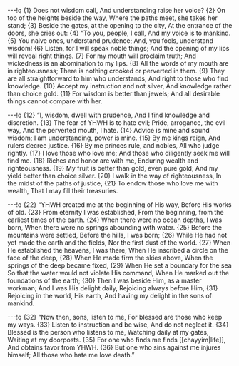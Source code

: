 ---!q
{1} Does not wisdom call,
And understanding raise her voice?
{2} On top of the heights beside the way,
Where the paths meet, she takes her stand;
{3} Beside the gates, at the opening to the city,
At the entrance of the doors, she cries out:
{4} “To you, people, I call,
And my voice is to mankind.
{5} You naive ones, understand prudence;
And, you fools, understand wisdom!
{6} Listen, for I will speak noble things;
And the opening of my lips will reveal right things.
{7} For my mouth will proclaim truth;
And wickedness is an abomination to my lips.
{8} All the words of my mouth are in righteousness;
There is nothing crooked or perverted in them.
{9} They are all straightforward to him who understands,
And right to those who find knowledge.
{10} Accept my instruction and not silver,
And knowledge rather than choice gold.
{11} For wisdom is better than jewels;
And all desirable things cannot compare with her.

---!q
{12} “I, wisdom, dwell with prudence,
And I find knowledge and discretion.
{13} The fear of YHWH is to hate evil;
Pride, arrogance, the evil way,
And the perverted mouth, I hate.
{14} Advice is mine and sound wisdom;
I am understanding, power is mine.
{15} By me kings reign,
And rulers decree justice.
{16} By me princes rule, and nobles,
All who judge rightly.
{17} I love those who love me;
And those who diligently seek me will find me.
{18} Riches and honor are with me,
Enduring wealth and righteousness.
{19} My fruit is better than gold, even pure gold;
And my yield better than choice silver.
{20} I walk in the way of righteousness,
In the midst of the paths of justice,
{21} To endow those who love me with wealth,
That I may fill their treasuries.

---!q
{22} “YHWH created me at the beginning of His way,
Before His works of old.
{23} From eternity I was established,
From the beginning, from the earliest times of the earth.
{24} When there were no ocean depths, I was born,
When there were no springs abounding with water.
{25} Before the mountains were settled,
Before the hills, I was born;
{26} While He had not yet made the earth and the fields,
Nor the first dust of the world.
{27} When He established the heavens, I was there;
When He inscribed a circle on the face of the deep,
{28} When He made firm the skies above,
When the springs of the deep became fixed,
{29} When He set a boundary for the sea
So that the water would not violate His command,
When He marked out the foundations of the earth;
{30} Then I was beside Him, as a master workman;
And I was His delight daily,
Rejoicing always before Him,
{31} Rejoicing in the world, His earth,
And having my delight in the sons of mankind.

---!q
{32} “Now then, sons, listen to me,
For blessed are those who keep my ways.
{33} Listen to instruction and be wise,
And do not neglect it.
{34} Blessed is the person who listens to me,
Watching daily at my gates,
Waiting at my doorposts.
{35} For one who finds me finds [[chayyim|life]],
And obtains favor from YHWH.
{36} But one who sins against me injures himself;
All those who hate me love death.”